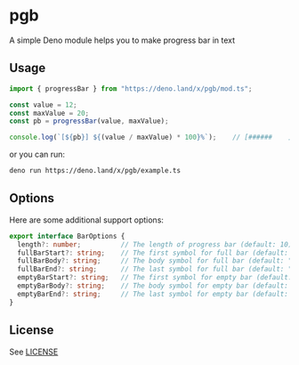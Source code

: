 # pgb

A simple Deno module helps you to make progress bar in text

## Usage

```ts
import { progressBar } from "https://deno.land/x/pgb/mod.ts";

const value = 12;
const maxValue = 20;
const pb = progressBar(value, maxValue);

console.log(`[${pb}] ${(value / maxValue) * 100}%`);    // [######    ] 60%

```

or you can run:

```sh
deno run https://deno.land/x/pgb/example.ts
```

## Options

Here are some additional support options:

```ts
export interface BarOptions {
  length?: number;          // The length of progress bar (default: 10)
  fullBarStart?: string;    // The first symbol for full bar (default: "#")
  fullBarBody?: string;     // The body symbol for full bar (default: "#")
  fullBarEnd?: string;      // The last symbol for full bar (default: "#")
  emptyBarStart?: string;   // The first symbol for empty bar (default: " ")
  emptyBarBody?: string;    // The body symbol for empty bar (default: " ")
  emptyBarEnd?: string;     // The last symbol for empty bar (default: " ")
}
```

## License

See [LICENSE](./LICENSE)
